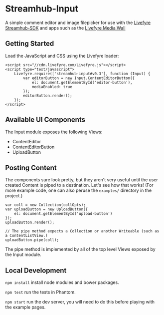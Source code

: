 Streamhub-Input
===============

A simple comment editor and image filepicker for use with the [Livefyre Streamhub-SDK](//github.com/Livefyre/streamhub-sdk "Streamhub-SDK repository") and apps such as the [Livefyre Media Wall](//github.com/Livefyre/streamhub-wall)

## Getting Started

Load the JavaScript and CSS using the Livefyre loader:

```
<script src="//cdn.livefyre.com/Livefyre.js"></script>
<script type="text/javascript">
    Livefyre.require(['streamhub-input#v0.3'], function (Input) {
        var editorButton = new Input.ContentEditorButton({
            el: document.getElementById('editor-button'),
            mediaEnabled: true
        });
        editorButton.render();
    });
</script>
```

## Available UI Components

The Input module exposes the following Views:

- ContentEditor
- ContentEditorButton
- UploadButton

## Posting Content

The components sure look pretty, but they aren't very useful until the user created Content is piped to a destination. Let's see how that works! (For more example code, one can also peruse the `examples/` directory in the project.)

```
var coll = new Collection(collOpts);
var uploadButton = new UploadButton({
    el: document.getElementById('upload-button')
});
uploadButton.render();

// The pipe method expects a Collection or another Writeable (such as a ContentListView.)
uploadButton.pipe(coll);
```

The pipe method is implemented by all of the top level Views exposed by the Input module.

## Local Development

`npm install` install node modules and bower packages.

`npm test` run the tests in Phantom.

`npm start` run the dev server, you will need to do this before playing with the example pages.
